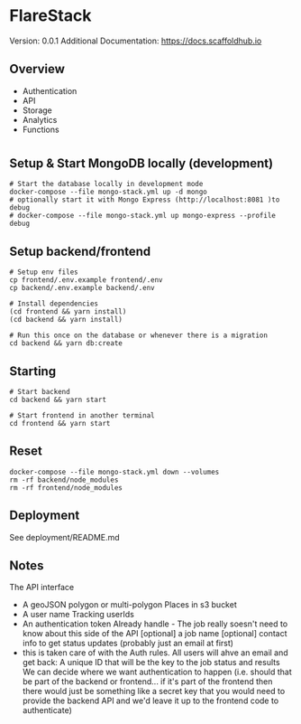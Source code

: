 # FlareStack

Version: 0.0.1
Additional Documentation: https://docs.scaffoldhub.io

## Overview

- Authentication
- API
- Storage
- Analytics
- Functions
#
## Setup & Start MongoDB locally (development)

```
# Start the database locally in development mode
docker-compose --file mongo-stack.yml up -d mongo
# optionally start it with Mongo Express (http://localhost:8081 )to debug
# docker-compose --file mongo-stack.yml up mongo-express --profile debug

```

## Setup backend/frontend

```
# Setup env files
cp frontend/.env.example frontend/.env
cp backend/.env.example backend/.env

# Install dependencies
(cd frontend && yarn install)
(cd backend && yarn install)

# Run this once on the database or whenever there is a migration
cd backend && yarn db:create
```

## Starting

```
# Start backend
cd backend && yarn start

# Start frontend in another terminal
cd frontend && yarn start
```

## Reset

```
docker-compose --file mongo-stack.yml down --volumes
rm -rf backend/node_modules
rm -rf frontend/node_modules
```

## Deployment

See deployment/README.md

## Notes

The API interface

- A geoJSON polygon or multi-polygon
  Places in s3 bucket
- A user name
  Tracking userIds
- An authentication token
  Already handle - The job really soesn't need to know about this side of the API
  [optional] a job name
  [optional] contact info to get status updates (probably just an email at first)
- this is taken care of with the Auth rules. All users will ahve an email
  and get back:
  A unique ID that will be the key to the job status and results
  We can decide where we want authentication to happen (i.e. should that be part of the backend or frontend... if it's part of the frontend then there would just be something like a secret key that you would need to provide the backend API and we'd leave it up to the frontend code to authenticate)

